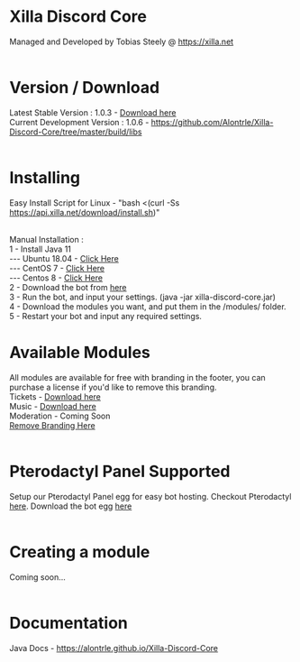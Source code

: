 # Xilla Discord Core<br>
Managed and Developed by Tobias Steely @ https://xilla.net<br><br>

# Version / Download<br>
Latest Stable Version : 1.0.3 - <a href="http://api.xilla.net/download/xilla-discord-core.jar">Download here</a><br>
Current Development Version : 1.0.6 - https://github.com/Alontrle/Xilla-Discord-Core/tree/master/build/libs<br><br>

# Installing<br>
Easy Install Script for Linux - "bash <(curl -Ss https://api.xilla.net/download/install.sh)"<br><br>

Manual Installation :<br>
 1 - Install Java 11<br>
 --- Ubuntu 18.04 - <a href="http://ubuntuhandbook.org/index.php/2018/11/how-to-install-oracle-java-11-in-ubuntu-18-04-18-10/">Click Here</a><br>
 --- CentOS 7 - <a href="https://phoenixnap.com/kb/install-java-on-centos">Click Here</a><br>
 --- Centos 8 - <a href="https://computingforgeeks.com/how-to-install-java-11-openjdk-11-on-rhel-8/">Click Here</a><br>
 2 - Download the bot from <a href="http://api.xilla.net/download/xilla-discord-core.jar">here</a><br>
 3 - Run the bot, and input your settings. (java -jar xilla-discord-core.jar)<br>
 4 - Download the modules you want, and put them in the /modules/ folder.<br>
 5 - Restart your bot and input any required settings.<br>

# Available Modules<br> 
All modules are available for free with branding in the footer, you can purchase a license if you'd like to remove this branding.<br>
Tickets - <a href="http://api.xilla.net/download/xilla-ticket-bot.jar">Download here</a><br>
Music - <a href="http://api.xilla.net/download/xilla-music-bot.jar">Download here</a><br>
Moderation - Coming Soon<br>
<a href="https://xilla.net/cart.php?gid=5">Remove Branding Here</a><br><br>

# Pterodactyl Panel Supported<br>
Setup our Pterodactyl Panel egg for easy bot hosting. Checkout Pterodactyl <a href="https://pterodactyl.io/">here</a>. Download the bot egg <a href="https://api.xilla.net/download/egg-xilla-discord-core.json">here</a><br><br>

# Creating a module<br>
Coming soon...<br><br>

# Documentation<br>
Java Docs - https://alontrle.github.io/Xilla-Discord-Core
